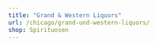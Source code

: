 ```yaml
---
title: "Grand & Western Liquors"
url: /chicago/grand-und-western-liquors/
shop: Spirituosen
---
```

